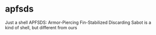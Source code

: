 # apfsds
Just a shell
APFSDS: Armor-Piercing Fin-Stabilized Discarding Sabot is a kind of shell, but different from ours
